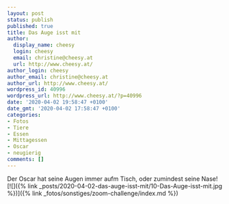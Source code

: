 ```yaml
---
layout: post
status: publish
published: true
title: Das Auge isst mit
author:
  display_name: cheesy
  login: cheesy
  email: christine@cheesy.at
  url: http://www.cheesy.at/
author_login: cheesy
author_email: christine@cheesy.at
author_url: http://www.cheesy.at/
wordpress_id: 40996
wordpress_url: http://www.cheesy.at/?p=40996
date: '2020-04-02 19:58:47 +0100'
date_gmt: '2020-04-02 17:58:47 +0100'
categories:
- Fotos
- Tiere
- Essen
- Mittagessen
- Oscar
- neugierig
comments: []
---
```

Der Oscar hat seine Augen immer aufm Tisch, oder zumindest seine Nase!
[![]({% link _posts/2020-04-02-das-auge-isst-mit/10-Das-Auge-isst-mit.jpg %})]({% link _fotos/sonstiges/zoom-challenge/index.md %})
